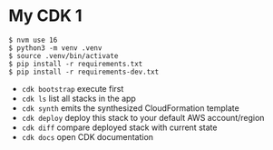 # My CDK 1

```
$ nvm use 16
$ python3 -m venv .venv
$ source .venv/bin/activate
$ pip install -r requirements.txt
$ pip install -r requirements-dev.txt
```

 * `cdk bootstrap`   execute first
 * `cdk ls`          list all stacks in the app
 * `cdk synth`       emits the synthesized CloudFormation template
 * `cdk deploy`      deploy this stack to your default AWS account/region
 * `cdk diff`        compare deployed stack with current state
 * `cdk docs`        open CDK documentation
